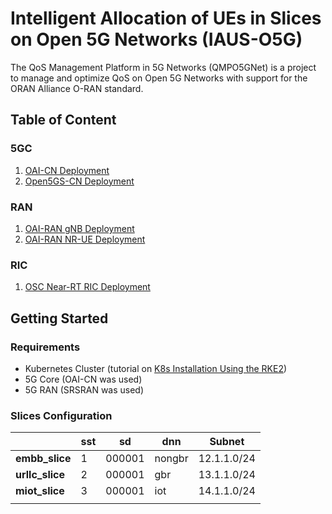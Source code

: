 # Intelligent Allocation of UEs in Slices on Open 5G Networks (IAUS-O5G)

The QoS Management Platform in 5G Networks (QMPO5GNet) is a project to manage and optimize QoS on Open 5G Networks
with support for the ORAN Alliance O-RAN standard.

## Table of Content

### 5GC

1. [OAI-CN Deployment](docs/oai-cn/oai_cn_deploy.md)
2. [Open5GS-CN Deployment](docs/open5gs-cn/open5gs_deploy.md)

### RAN

1. [OAI-RAN gNB Deployment](docs/oai-ran/gnb_deploy.md)
2. [OAI-RAN NR-UE Deployment](docs/oai-ran/nr_ue_deploy.md)

### RIC

1. [OSC Near-RT RIC Deployment](docs/osc-ric/osc_nrt_ric_deploy.md)

## Getting Started

### Requirements

- Kubernetes Cluster (tutorial on [K8s Installation Using the RKE2](https://github.com/muriloAvlis/k8s-utils/blob/main/docs/cluster_deploy/rke2/README.md))
- 5G Core (OAI-CN was used)
- 5G RAN (SRSRAN was used)

### Slices Configuration

|                 | **sst** | **sd** | **dnn** | **Subnet**  |
|-----------------|---------|--------|---------|-------------|
| **embb_slice**  | 1       | 000001 | nongbr  | 12.1.1.0/24 | 
| **urllc_slice** | 2       | 000001 | gbr     | 13.1.1.0/24 |
| **miot_slice**  | 3       | 000001 | iot     | 14.1.1.0/24 |
|                 |         |        |         |             |